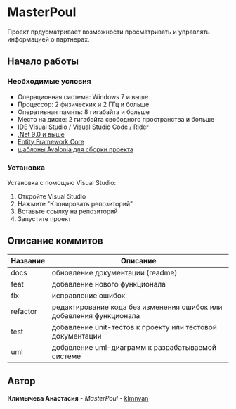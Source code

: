# MasterPoul

Проект прдусматривает возможности просматривать и управлять информацией о партнерах.

## Начало работы

### Необходимые условия  
* Операционная система: Windows 7 и выше  
* Процессор: 2 физических и 2 ГГц и больше  
* Оперативная память: 8 гигабайта и больше  
* Место на диске: 2 гигабайта свободного пространства и больше   
* IDE Visual Studio / Visual Studio Code / Rider  
* [.Net 9.0 и выше](https://dotnet.microsoft.com/en-us/)  
* [Entity Framework Core](https://learn.microsoft.com/en-us/ef/core/cli/dotnet)  
* [шаблоны Avalonia для сборки проекта](https://avaloniachina.github.io/avalonia-docs/ru/docs/get-started/install/)  

### Установка   
Установка с помощью Visual Studio: 
1. Откройте Visual Studio  
2. Нажмите "Клонировать репозиторий"  
3. Вставьте ссылку на репозиторий  
4. Запустите проект  

## Описание коммитов  
| Название | Описание                                                             |  
| -------- | -------------------------------------------------------------------- |  
| docs     | обновление документации (readme)                                     |  
| feat     | добавление нового функционала                                        |  
| fix      | исправление ошибок                                                   |  
| refactor | редактирование кода без изменения ошибок или добавления функционала  |  
| test     | добавление unit-тестов к проекту или тестовой документации           |  
| uml      | добавление uml-диаграмм к разрабатываемой системе                    |  
   
## Автор  
**Климычева Анастасия** - *MasterPoul* - [klmnvan](https://github.com/klmnvan)  